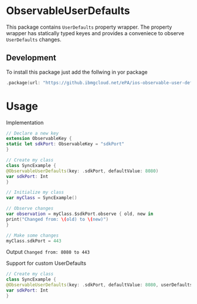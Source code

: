 # ObservableUserDefaults

This package contains `UserDefaults`  property wrapper. The property wrapper has statically typed keyes and provides a conveniece to observe `UserDefaults` changes.

## Development

To  install this package just add the follwing in yor package 

``` swift 
.package(url: "https://github.ibmgcloud.net/ePA/ios-observable-user-defaults", from: "1.0.0"),
```

# Usage 

Implementation 
```swift
// Declare a new key
extension ObservableKey {
static let sdkPort: ObservableKey = "sdkPort"
}

// Create my class
class SyncExample {
@ObservableUserDefaults(key: .sdkPort, defaultValue: 8080)
var sdkPort: Int
}

// Initialize my class
var myClass = SyncExample()

// Observe changes
var observation = myClass.$sdkPort.observe { old, new in
print("Changed from: \(old) to \(new)")
}

// Make some changes
myClass.sdkPort = 443
````

Output 
`Changed from: 8080 to 443`

Support for custom UserDefaults 

````Swift
// Create my class
class SyncExample {
@ObservableUserDefaults(key: .sdkPort, defaultValue: 8080, userDefaults: myUserDefaults)
var sdkPort: Int
}
````
